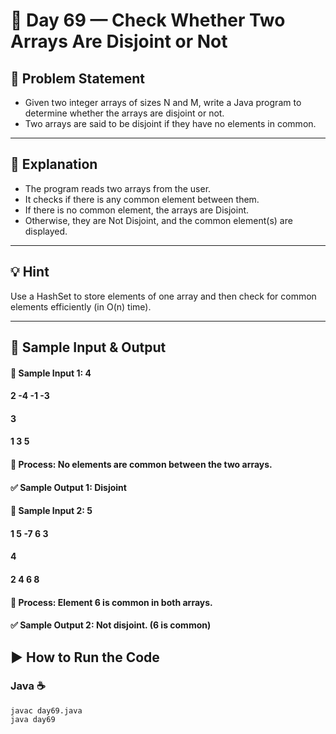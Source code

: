 # 🌟 Day 69 — Check Whether Two Arrays Are Disjoint or Not

## 📝 Problem Statement

- Given two integer arrays of sizes N and M, write a Java program to determine whether the arrays are disjoint or not.
- Two arrays are said to be disjoint if they have no elements in common.

---

## 📖 Explanation

- The program reads two arrays from the user.
- It checks if there is any common element between them.
- If there is no common element, the arrays are Disjoint.
- Otherwise, they are Not Disjoint, and the common element(s) are displayed.

---

## 💡 Hint

Use a HashSet to store elements of one array and then check for common elements efficiently (in O(n) time).

---

## 🧩 Sample Input & Output

#### 🧠 Sample Input 1: 4
#### 2 -4 -1 -3
#### 3
#### 1 3 5

#### 🧮 Process: No elements are common between the two arrays.

#### ✅ Sample Output 1: Disjoint

#### 🧠 Sample Input 2: 5
#### 1 5 -7 6 3
#### 4
#### 2 4 6 8

#### 🧮 Process: Element 6 is common in both arrays.

#### ✅ Sample Output 2: Not disjoint. (6 is common)

## ▶️ How to Run the Code 
### Java ☕
```
javac day69.java
java day69
